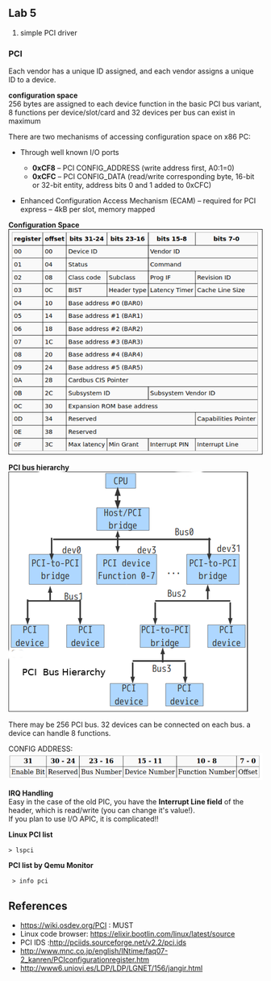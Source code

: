 ## Lab 5
1. simple PCI driver


### PCI
Each vendor has a unique ID assigned, and each vendor assigns a unique ID to a device.

**configuration space**  
256 bytes are assigned to each device function in the basic PCI bus variant, 8 functions per device/slot/card and 32 devices per bus can exist in maximum

There are two mechanisms of accessing configuration space on x86 PC:  
- Through well known I/O ports 
   - **0xCF8** – PCI CONFIG_ADDRESS (write address first, A0:1=0)
   - **0xCFC** – PCI CONFIG_DATA (read/write corresponding byte, 16-bit or 32-bit entity, address bits 0 and 1 added to 0xCFC)

- Enhanced Configuration Access Mechanism (ECAM) – required for PCI express – 4kB per slot, memory mapped

**Configuration Space**  
![](../../documentation/images/Kernel-PCI-Configuration-Space.png)


**PCI bus hierarchy**  
![](../../documentation/images/Kernel-PCI-Bus-Hierarchy.png)  

There may be 256 PCI bus. 32 devices can be connected on each bus. a device can handle 8 functions.  


CONFIG ADDRESS:  
![](../../documentation/images/Kernel-PCI-Config-address.png)


**IRQ Handling**  
Easy in the case of the old PIC, you have the **Interrupt Line field** of the header, which is read/write (you can change it's value!).  
If you plan to use I/O APIC, it is complicated!!


**Linux PCI list**  

    > lspci

**PCI list by Qemu Monitor**
    
     > info pci


## References
- https://wiki.osdev.org/PCI   : MUST
- Linux code browser: https://elixir.bootlin.com/linux/latest/source
- PCI IDS :http://pciids.sourceforge.net/v2.2/pci.ids
- http://www.mnc.co.jp/english/INtime/faq07-2_kanren/PCIconfigurationregister.htm
- http://www6.uniovi.es/LDP/LDP/LGNET/156/jangir.html